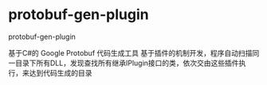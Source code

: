 # protobuf-gen-plugin
protobuf-gen-plugin

基于C#的 Google Protobuf 代码生成工具
基于插件的机制开发，程序自动扫描同一目录下所有DLL，发现查找所有继承IPlugin接口的类，依次交由这些插件执行，来达到代码生成的目录
